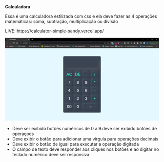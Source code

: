 
##

<strong>Calculadora</strong>

Essa é uma calculadora estilizada com css e ela deve fazer as 4 operações matemáticas: soma, subtração, multiplicação ou divisão

LIVE: https://calculator-simple-sandy.vercel.app/

![Image Generation App](https://github.com/Amadeo-Frontend/calculator/blob/main/src/images/calculadora.png)

- Deve ser exibido botões numéricos de 0 a 9.deve ser exibido botões de operaçoes
- Deve exibir o botão para adicionar uma virgula para operações decimais
- Deve exibir o botão de igual para executar a operação digitada
- O campo de texto deve responder aos cliques nos botões e ao digitar no teclado numérico.deve ser responsiva

##

